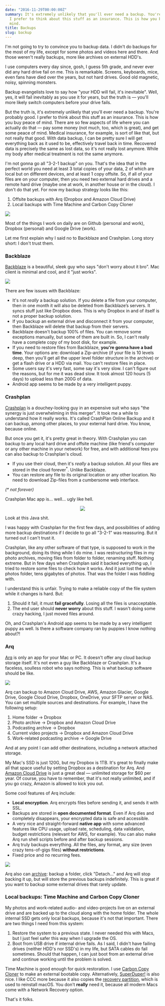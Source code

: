 ```yaml
---
date: "2016-11-29T00:00:00Z"
summary: It's extremely unlikely that you'll ever need a backup. You're probably good.
  I prefer to think about this stuff as an insurance. This is how you buy peace of
  mind.
title: Backups
slug: backup
---
```


I'm not going to try to convince you to backup data. I didn't do backups for the most of my life, except for some photos and videos here and there. And those weren't really backups, more like archives on external HDD's.

I use computers every day since, gosh, I guess 5th grade, and never ever did any hard drive fail on me. This is remarkable. Screens, keyboards, mice, even fans have died over the years, but not hard drives. Good old magnetic, noisy, spinning monsters.

Backup evangelists love to say how "your HDD will fail, it's inevitable". Well, yes, it will fail inevitably as you use it for years, but the truth is — you'll more likely switch computers before your drive fails.

But the truth is, it's extremely unlikely that you'll ever need a backup. You're probably good. I prefer to think about this stuff as an insurance. This is how you buy peace of mind. There are so few aspects of life where you can actually do that — pay some money (not much, too, which is great), and get some peace of mind. Medical insurance, for example, is sort of like that, but not really that good. With data backup, I can be pretty sure I will get everything back as it used to be, effectively travel back in time. Recovered data is precisely the same as lost data, so it's not really lost anymore. While my body after medical treatment is not the same anymore.

I'm not gonna go all "3-2-1 backup" on you. That's the idea that in the perfect world you need at least 3 total copies of your data, 2 of which are local but on different devices, and at least 1 copy offsite. So, if all of your files are on your computer, then you need two external hard drives and a remote hard drive (maybe one at work, in another house or in the cloud). I don't do that yet. For now my backup strategy looks like this:

1. Offsite backups with Arq (Dropbox and Amazon Cloud Drive)
2. Local backups with Time Machine and Carbon Copy Cloner

![](/images/posts/backup_strategy.png)

Most of the things I work on daily are on Github (personal and work), Dropbox (personal) and Google Drive (work).

Let me first explain why I said no to Backblaze and Crashplan. Long story short: I don't trust them.

### Backblaze

[Backblaze](https://www.backblaze.com/) is a beautiful, sleek guy who says "don't worry about it bro". Mac client is minimal and cool, and it "just works".

![](/images/posts/backblaze.jpg)

There are few issues with Backblaze:

- It's not *really* a backup solution. If you delete a file from your computer, then in one month it will also be deleted from Backblaze’s servers. It syncs stuff just like Dropbox does. This is why Dropbox in and of itself is not a proper backup solution.
- If you backup an external drive and disconnect it from your computer, then Backblaze will delete that backup from their servers.
- Backblaze doesn't backup 100% of files. You can remove some exceptions manually, but some of them are built in. So, I can't really have a complete copy of my boot disk, for example.
- If you need to restore files from Backblaze, **you're gonna have a bad time**. Your options are: download a Zip-archive (if your file is 10 levels deep, then you'll get all the upper level folder structure in the archive) or get a flash drive or a HDD via mail. You can't restore files in place.
- Some users say it's very fast, some say it's very slow. I can't figure out the reasons, but for me it was dead slow. It took almost 120 hours (5 days) to upload less than 200G of data.
- Android app seems to be made by a very intelligent puppy.

### Crashplan

[Crashplan](https://www.crashplan.com/) is a douchey-looking guy in an expensive suit who says "the synergy is just overwhelming in this merger". It took me a while to understand how it really works. It's called CrashPlan Online Backup and it can backup, among other places, to your external hard drive. You know, because online.

But once you get it, it's pretty great in theory. With Crashplan you can backup to any local hard drive and offsite machine (like friend's computer or any other machine in your network) for free, and with additional fees you can also backup to Crashplan's cloud.

- If you use their cloud, then it's *really* a backup solution. All your files are stored in the cloud forever<sup>*</sup>. Unlike Backblaze.
- You can restore any file to its original location or any other location. No need to download Zip-files from a cumbersome web interface.

_(* not forever)_

Crashplan Mac app is... well... ugly like hell.

<div style="text-align: center; margin-bottom: 1em;">
<img src="/images/posts/crashplan.png"/>
</div>

Look at this Java shit.

I was happy with Crashplan for the first few days, and possibilities of adding more backup destinations if I decide to go all "3-2-1" was reassuring. But it turned out I can't trust it.

Crashplan, like any other software of that type, is supposed to work in the background, doing its thing while I do mine. I was restructuring files in my photo archives, moving files from folder to folder, renaming stuff. Nothing extreme. But in few days when Crashplan said it backed everything up, I tried to restore some files to check how it works. And it just lost the whole photos folder, tens gigabytes of photos. That was the folder I was fiddling with.

I understand this is unfair. Trying to make a reliable copy of the file system while it changes is hard. But:

1. Should it fail, it must **fail gracefully**. Losing all the files is unacceptable.
2. The end user should **never worry** about this stuff. I wasn't doing some crazy hacking, I just moved files around.

Oh, and Crashplan's Android app seems to be made by a very intelligent puppy as well. Is there a software company ran by puppies I know nothing about?!

### Arq

[Arq](https://www.arqbackup.com/) is only an app for your Mac or PC. It doesn't offer any cloud backup storage itself. It's not even a guy like Backblaze or Crashplan. It's a faceless, soulless robot who says nothing. This is what backup software should be like.

![](/images/posts/arq.png)

Arq can backup to Amazon Cloud Drive, AWS, Amazon Glacier, Google Drive, Google Cloud Drive, Dropbox, OneDrive, your SFTP server or NAS. You can set multiple sources and destinations. For example, I have the following setup:

1. Home folder → Dropbox
2. Photo archive → Dropbox and Amazon Cloud Drive
3. Podcasting archive → Dropbox
3. Current video projects → Dropbox and Amazon Cloud Drive
4. Work-related podcasting archive → Google Drive

And at any point I can add other destinations, including a network attached storage.

My Mac's SSD is just 120G, but my Dropbox is 1TB. It's great to finally make all that space useful by setting Dropbox as a destination for Arq. And [Amazon Cloud Drive](https://www.amazon.com/clouddrive/home) is just a great deal — unlimited storage for $60 per year. Of course, you have to remember, that it's not really unlimited, and if you go crazy, Amazon is allowed to kick you out.

Some cool features of Arq include:

- **Local encryption**. Arq encrypts files before sending it, and sends it with SSL.
- Backups are stored in **open documented format**. Even if Arq dies and completely disappears, your encrypted data is safe and accessible.
- A very nice and straight-forward **native app** with some advanced features like CPU usage, upload rate, scheduling, data validation, budget restrictions (relevant for AWS, for example). You can also make Arq run shell scripts before and after backup sessions.
- Arq truly backups everything. All the files, any format, any size (even crazy tens-of-gigs files) **without restrictions**.
- Fixed price and no recurring fees.

![](/images/posts/arq2.png)

Arq also can [archive](https://www.arqbackup.com/arq_help/pages/archiving.html): backup a folder, click "Detach..." and Arq will stop backing it up, but will store the previous backups indefinitely. This is great if you want to backup some external drives that rarely update.

### Local backups: Time Machine and Carbon Copy Cloner

My photos and work-related audio- and video-projects live on an external drive and are backed up to the cloud along with the home folder. The whole internal SSD gets only local backups, because it's not that important. There are two things I need from this system:

1. Restore the system to a previous state. І never needed this with Macs, but I just feel safer this way when I upgrade the OS.
2. Boot from USB drive if internal drive fails. As I said, I didn't have failing drives (neither HDD's nor SSD's) in my life, but SATA cables do fail sometimes. Should that happen, I can just boot from an external drive and continue working until the problem is solved.

Time Machine is good enough for quick restoration. I use [Carbon Copy Cloner](https://bombich.com/) to make an external bootable copy. Alternatively, [SuperDuper!](http://www.shirt-pocket.com/SuperDuper/SuperDuperDescription.html) is also nice. I like CCC more because it also copies the [recovery partition](https://bombich.com/kb/ccc4/cloning-apples-recovery-hd-partition), which is used to reinstall macOS. You don't **really** need it, because all modern Macs come with a Network Recovery option.

That's it folks.
